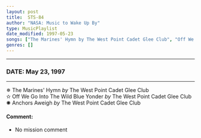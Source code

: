 ```yaml
---
layout: post
title:  STS-84
author: "NASA: Music to Wake Up By"
type: MusicPlaylist
date_modified: 1997-05-23
songs: ["The Marines' Hymn by The West Point Cadet Glee Club", "Off We Go Into The Wild Blue Yonder by The West Point Cadet Glee Club", "Anchors Aweigh by The West Point Cadet Glee Club"]
genres: []
---
```


----
### DATE: May 23, 1997
----
✵ The Marines' Hymn *by* The West Point Cadet Glee Club    &nbsp;<br />
✫ Off We Go Into The Wild Blue Yonder *by* The West Point Cadet Glee Club    &nbsp;<br />
✺ Anchors Aweigh *by* The West Point Cadet Glee Club  

#### Comment:
* No mission comment



<br/>
<center>
	<a target="_blank"
	   href="https://twitter.com/intent/tweet?hashtags=Space,NASA,Playlist,NASAWakeupCalls,SpaceProgram&text=🚀 {{ page.author}}, '{{ page.songs.first }}' {{ page.title }}, {{ page.date | date: '%B %d, %Y' }}, {{ site.url }}{{ page.url }}&via=nasawakeupcalls"><i class="fab fa-twitter" title="Tweet this page" alt="Tweet this page" style="font-size: 1.3em;"></i></a>
	&nbsp; 	<i class="fas fa-user-astronaut" style="font-size: 1.5em;"></i> &nbsp;
    <a id="custom_amazon_link"
       type="amzn" search="#"
       category="popular music">
    <i class="fab fa-amazon" style="font-size: 1.3em;"></i></a>
</center>

<!-- Randomly resolve an individual entry from a song array -->
<script src="/assets/javascript/seedrandom.min.js"></script>
<script>
  var wake_me_up = ["The Marines' Hymn by The West Point Cadet Glee Club", "Off We Go Into The Wild Blue Yonder by The West Point Cadet Glee Club", "Anchors Aweigh by The West Point Cadet Glee Club"];
  var prng = new Math.seedrandom();
  function randomSong() {
    song = wake_me_up[Math.floor(Math.random() * wake_me_up.length)];
    var amazon_link = document.getElementById("custom_amazon_link");
    amazon_link.setAttribute("search", song);
  }
  window.onload = randomSong();
</script>
